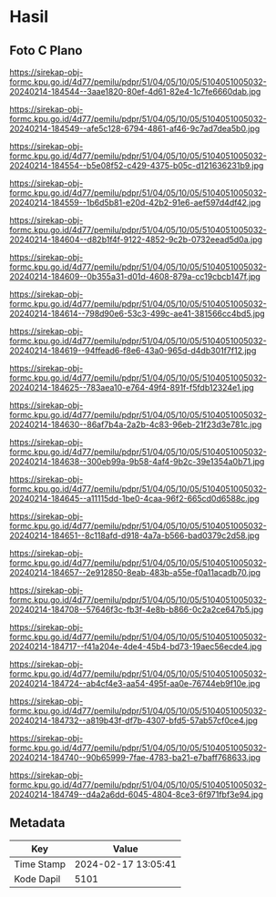 # Hasil

## Foto C Plano

https://sirekap-obj-formc.kpu.go.id/4d77/pemilu/pdpr/51/04/05/10/05/5104051005032-20240214-184544--3aae1820-80ef-4d61-82e4-1c7fe6660dab.jpg

https://sirekap-obj-formc.kpu.go.id/4d77/pemilu/pdpr/51/04/05/10/05/5104051005032-20240214-184549--afe5c128-6794-4861-af46-9c7ad7dea5b0.jpg

https://sirekap-obj-formc.kpu.go.id/4d77/pemilu/pdpr/51/04/05/10/05/5104051005032-20240214-184554--b5e08f52-c429-4375-b05c-d121636231b9.jpg

https://sirekap-obj-formc.kpu.go.id/4d77/pemilu/pdpr/51/04/05/10/05/5104051005032-20240214-184559--1b6d5b81-e20d-42b2-91e6-aef597d4df42.jpg

https://sirekap-obj-formc.kpu.go.id/4d77/pemilu/pdpr/51/04/05/10/05/5104051005032-20240214-184604--d82b1f4f-9122-4852-9c2b-0732eead5d0a.jpg

https://sirekap-obj-formc.kpu.go.id/4d77/pemilu/pdpr/51/04/05/10/05/5104051005032-20240214-184609--0b355a31-d01d-4608-879a-cc19cbcb147f.jpg

https://sirekap-obj-formc.kpu.go.id/4d77/pemilu/pdpr/51/04/05/10/05/5104051005032-20240214-184614--798d90e6-53c3-499c-ae41-381566cc4bd5.jpg

https://sirekap-obj-formc.kpu.go.id/4d77/pemilu/pdpr/51/04/05/10/05/5104051005032-20240214-184619--94ffead6-f8e6-43a0-965d-d4db301f7f12.jpg

https://sirekap-obj-formc.kpu.go.id/4d77/pemilu/pdpr/51/04/05/10/05/5104051005032-20240214-184625--783aea10-e764-49f4-891f-f5fdb12324e1.jpg

https://sirekap-obj-formc.kpu.go.id/4d77/pemilu/pdpr/51/04/05/10/05/5104051005032-20240214-184630--86af7b4a-2a2b-4c83-96eb-21f23d3e781c.jpg

https://sirekap-obj-formc.kpu.go.id/4d77/pemilu/pdpr/51/04/05/10/05/5104051005032-20240214-184638--300eb99a-9b58-4af4-9b2c-39e1354a0b71.jpg

https://sirekap-obj-formc.kpu.go.id/4d77/pemilu/pdpr/51/04/05/10/05/5104051005032-20240214-184645--a11115dd-1be0-4caa-96f2-665cd0d6588c.jpg

https://sirekap-obj-formc.kpu.go.id/4d77/pemilu/pdpr/51/04/05/10/05/5104051005032-20240214-184651--8c118afd-d918-4a7a-b566-bad0379c2d58.jpg

https://sirekap-obj-formc.kpu.go.id/4d77/pemilu/pdpr/51/04/05/10/05/5104051005032-20240214-184657--2e912850-8eab-483b-a55e-f0a11acadb70.jpg

https://sirekap-obj-formc.kpu.go.id/4d77/pemilu/pdpr/51/04/05/10/05/5104051005032-20240214-184708--57646f3c-fb3f-4e8b-b866-0c2a2ce647b5.jpg

https://sirekap-obj-formc.kpu.go.id/4d77/pemilu/pdpr/51/04/05/10/05/5104051005032-20240214-184717--f41a204e-4de4-45b4-bd73-19aec56ecde4.jpg

https://sirekap-obj-formc.kpu.go.id/4d77/pemilu/pdpr/51/04/05/10/05/5104051005032-20240214-184724--ab4cf4e3-aa54-495f-aa0e-76744eb9f10e.jpg

https://sirekap-obj-formc.kpu.go.id/4d77/pemilu/pdpr/51/04/05/10/05/5104051005032-20240214-184732--a819b43f-df7b-4307-bfd5-57ab57cf0ce4.jpg

https://sirekap-obj-formc.kpu.go.id/4d77/pemilu/pdpr/51/04/05/10/05/5104051005032-20240214-184740--90b65999-7fae-4783-ba21-e7baff768633.jpg

https://sirekap-obj-formc.kpu.go.id/4d77/pemilu/pdpr/51/04/05/10/05/5104051005032-20240214-184749--d4a2a6dd-6045-4804-8ce3-6f971fbf3e94.jpg


## Metadata

| Key        | Value               |
| ---------- | ------------------- |
| Time Stamp | 2024-02-17 13:05:41 |
| Kode Dapil | 5101                |




